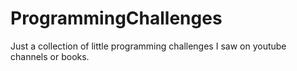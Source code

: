 # ProgrammingChallenges
Just a collection of little programming challenges I saw on youtube channels or books.
